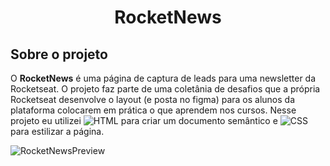 # <center>RocketNews</center>

## Sobre o projeto
O **RocketNews** é uma página de captura de leads para uma newsletter da Rocketseat. O projeto faz parte de uma coletânia de desafios que a própria Rocketseat desenvolve o layout (e posta no figma) para os alunos da plataforma colocarem em prática o que aprendem nos cursos.
Nesse projeto eu utilizei ![HTML](https://img.shields.io/badge/-HTML-05122A?style=flat&logo=HTML5) para criar um documento semântico e  ![CSS](https://img.shields.io/badge/-CSS-05122A?style=flat&logo=CSS3&logoColor=1572B6) para estilizar a página.


![RocketNewsPreview](https://user-images.githubusercontent.com/98053145/166124388-60a15f89-41d3-41a1-9567-25140250dd05.png)
